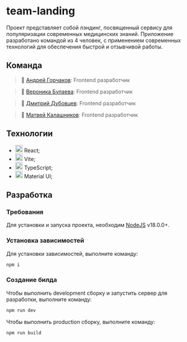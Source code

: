 # team-landing

Проект представляет собой лэндинг, посвященный сервису для популяризации современных медицинских знаний. Приложение разработано командой из 4 человек, с применением современных технологий для обеспечения быстрой и отзывчивой работы.

## Команда

> 🔗 [Андрей Горчаков](https://github.com/JstUsername): Frontend разработчик

> 🔗 [Вероника Булаева](https://github.com/VeronikaBulaeva): Frontend разработчик

> 🔗 [Дмитрий Дубовцев](https://github.com/u1timaD): Frontend разработчик

> 🔗 [Матвей Калашников](https://github.com/majishanred): Frontend разработчик

## Технологии

- <img height="20" src="https://user-images.githubusercontent.com/25181517/183897015-94a058a6-b86e-4e42-a37f-bf92061753e5.png"> React;
- <img height="20" src="https://github-production-user-asset-6210df.s3.amazonaws.com/62091613/261395532-b40892ef-efb8-4b0e-a6b5-d1cfc2f3fc35.png"> Vite;
- <img height="20" src="https://user-images.githubusercontent.com/25181517/183890598-19a0ac2d-e88a-4005-a8df-1ee36782fde1.png"> TypeScript;
- <img height="20" src="https://user-images.githubusercontent.com/25181517/189716630-fe6c084c-6c66-43af-aa49-64c8aea4a5c2.png"> Material UI;

## Разработка

### Требования

Для установки и запуска проекта, необходим [NodeJS](https://nodejs.org/) v18.0.0+.

### Установка зависимостей

Для установки зависимостей, выполните команду:

```sh
npm i
```

### Создание билда

Чтобы выполнить development сборку и запустить сервер для разработки, выполните команду:

```sh
npm run dev
```

Чтобы выполнить production сборку, выполните команду:

```sh
npm run build
```